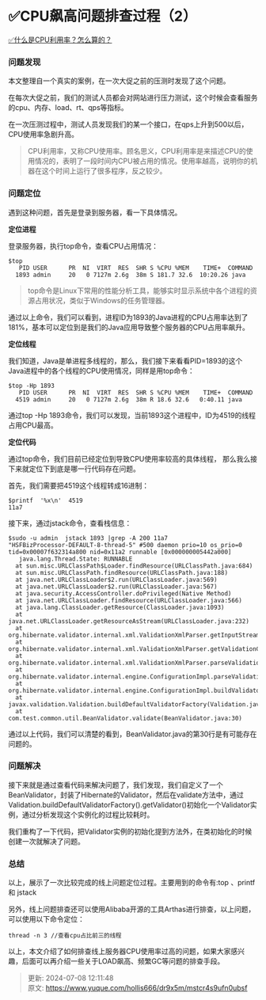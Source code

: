 # ✅CPU飙高问题排查过程（2）

[✅什么是CPU利用率？怎么算的？](https://www.yuque.com/hollis666/dr9x5m/hhmxp4xri441moiq)



### 问题发现


本文整理自一个真实的案例，在一次大促之前的压测时发现了这个问题。



在每次大促之前，我们的测试人员都会对网站进行压力测试，这个时候会查看服务的cpu、内存、load、rt、qps等指标。



在一次压测过程中，测试人员发现我们的某一个接口，在qps上升到500以后，CPU使用率急剧升高。



> CPU利用率，又称CPU使用率。顾名思义，CPU利用率是来描述CPU的使用情况的，表明了一段时间内CPU被占用的情况。使用率越高，说明你的机器在这个时间上运行了很多程序，反之较少。
>



### 问题定位


遇到这种问题，首先是登录到服务器，看一下具体情况。



**定位进程**



登录服务器，执行top命令，查看CPU占用情况：



```plain
$top
   PID USER      PR  NI  VIRT  RES  SHR S %CPU %MEM    TIME+  COMMAND
  1893 admin     20   0 7127m 2.6g  38m S 181.7 32.6  10:20.26 java
```



> top命令是Linux下常用的性能分析工具，能够实时显示系统中各个进程的资源占用状况，类似于Windows的任务管理器。
>



通过以上命令，我们可以看到，进程ID为1893的Java进程的CPU占用率达到了181%，基本可以定位到是我们的Java应用导致整个服务器的CPU占用率飙升。



**定位线程**



我们知道，Java是单进程多线程的，那么，我们接下来看看PID=1893的这个Java进程中的各个线程的CPU使用情况，同样是用top命令：



```plain
$top -Hp 1893
   PID USER      PR  NI  VIRT  RES  SHR S %CPU %MEM    TIME+  COMMAND
  4519 admin     20   0 7127m 2.6g  38m R 18.6 32.6   0:40.11 java
```



通过top -Hp 1893命令，我们可以发现，当前1893这个进程中，ID为4519的线程占用CPU最高。



**定位代码**



通过top命令，我们目前已经定位到导致CPU使用率较高的具体线程， 那么我么接下来就定位下到底是哪一行代码存在问题。



首先，我们需要把4519这个线程转成16进制：



```plain
$printf  '%x\n'  4519
11a7
```



接下来，通过jstack命令，查看栈信息：



```plain
$sudo -u admin  jstack 1893 |grep -A 200 11a7
"HSFBizProcessor-DEFAULT-8-thread-5" #500 daemon prio=10 os_prio=0 tid=0x00007f632314a800 nid=0x11a2 runnable [0x000000005442a000]
   java.lang.Thread.State: RUNNABLE
  at sun.misc.URLClassPath$Loader.findResource(URLClassPath.java:684)
  at sun.misc.URLClassPath.findResource(URLClassPath.java:188)
  at java.net.URLClassLoader$2.run(URLClassLoader.java:569)
  at java.net.URLClassLoader$2.run(URLClassLoader.java:567)
  at java.security.AccessController.doPrivileged(Native Method)
  at java.net.URLClassLoader.findResource(URLClassLoader.java:566)
  at java.lang.ClassLoader.getResource(ClassLoader.java:1093)
  at java.net.URLClassLoader.getResourceAsStream(URLClassLoader.java:232)
  at org.hibernate.validator.internal.xml.ValidationXmlParser.getInputStreamForPath(ValidationXmlParser.java:248)
  at org.hibernate.validator.internal.xml.ValidationXmlParser.getValidationConfig(ValidationXmlParser.java:191)
  at org.hibernate.validator.internal.xml.ValidationXmlParser.parseValidationXml(ValidationXmlParser.java:65)
  at org.hibernate.validator.internal.engine.ConfigurationImpl.parseValidationXml(ConfigurationImpl.java:287)
  at org.hibernate.validator.internal.engine.ConfigurationImpl.buildValidatorFactory(ConfigurationImpl.java:174)
  at javax.validation.Validation.buildDefaultValidatorFactory(Validation.java:111)
  at com.test.common.util.BeanValidator.validate(BeanValidator.java:30)
```



通过以上代码，我们可以清楚的看到，BeanValidator.java的第30行是有可能存在问题的。



### 问题解决


接下来就是通过查看代码来解决问题了，我们发现，我们自定义了一个BeanValidator，封装了Hibernate的Validator，然后在validate方法中，通过Validation.buildDefaultValidatorFactory().getValidator()初始化一个Validator实例，通过分析发现这个实例化的过程比较耗时。



我们重构了一下代码，把Validator实例的初始化提到方法外，在类初始化的时候创建一次就解决了问题。



### 总结


以上，展示了一次比较完成的线上问题定位过程。主要用到的命令有:top 、printf 和 jstack



另外，线上问题排查还可以使用Alibaba开源的工具Arthas进行排查，以上问题，可以使用以下命令定位：



```plain
thread -n 3 //查看cpu占比前三的线程
```



以上，本文介绍了如何排查线上服务器CPU使用率过高的问题，如果大家感兴趣，后面可以再介绍一些关于LOAD飙高、频繁GC等问题的排查手段。



> 更新: 2024-07-08 12:11:48  
> 原文: <https://www.yuque.com/hollis666/dr9x5m/mstcr4s9ufn0ubsf>